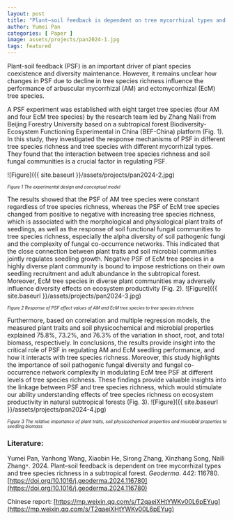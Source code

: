 ```yaml
---
layout: post
title: "Plant–soil feedback is dependent on tree mycorrhizal types and tree species richness in a subtropical forest"
author: Yumei Pan
categories: [ Paper ]
image: assets/projects/pan2024-1.jpg
tags: featured
---
```


Plant-soil feedback (PSF) is an important driver of plant species coexistence and diversity maintenance. However, it remains unclear how changes in PSF due to decline in tree species richness influence the performance of arbuscular mycorrhizal (AM) and ectomycorrhizal (EcM) tree species.

A PSF experiment was established with eight target tree species (four AM and four EcM tree species) by the research team led by Zhang Naili from Beijing Forestry University based on a subtropical forest Biodiversity-Ecosystem Functioning Experimental in China (BEF-China) platform (Fig. 1). In this study, they investigated the response mechanisms of PSF in different tree species richness and tree species with different mycorrhizal types. They found that the interaction between tree species richness and soil fungal communities is a crucial factor in regulating PSF.

![Figure]({{ site.baseurl }}/assets/projects/pan2024-2.jpg)
<p style='text-align: justify;' ><span style="font-style: italic; font-size:70%">Figure 1 The experimental design and conceptual model
</span></p>
The results showed that the PSF of AM tree species were constant regardless of tree species richness, whereas the PSF of EcM tree species changed from positive to negative with increasing tree species richness, which is associated with the morphological and physiological plant traits of seedlings, as well as the response of soil functional fungal communities to tree species richness, especially the alpha diversity of soil pathogenic fungi and the complexity of fungal co-occurrence networks. This indicated that the close connection between plant traits and soil microbial communities jointly regulates seedling growth. Negative PSF of EcM tree species in a highly diverse plant community is bound to impose restrictions on their own seedling recruitment and adult abundance in the subtropical forest. Moreover, EcM tree species in diverse plant communities may adversely influence diversity effects on ecosystem productivity (Fig. 2).
![Figure]({{ site.baseurl }}/assets/projects/pan2024-3.jpg)
<p style='text-align: justify;' ><span style="font-style: italic; font-size:70%">Figure 2 Response of PSF effect values of AM and EcM tree species to tree species richness
</span></p>
Furthermore, based on correlation and multiple regression models, the measured plant traits and soil physicochemical and microbial properties explained 75.8%, 73.2%, and 76.3% of the variation in shoot, root, and total biomass, respectively. In conclusions, the results provide insight into the critical role of PSF in regulating AM and EcM seedling performance, and how it interacts with tree species richness. Moreover, this study highlights the importance of soil pathogenic fungal diversity and fungal co-occurrence network complexity in modulating EcM tree PSF at different levels of tree species richness. These findings provide valuable insights into the linkage between PSF and tree species richness, which would stimulate our ability understanding effects of tree species richness on ecosystem productivity in natural subtropical forests (Fig. 3).
![Figure]({{ site.baseurl }}/assets/projects/pan2024-4.jpg)
<p style='text-align: justify;' ><span style="font-style: italic; font-size:70%">Figure 3 The relative importance of plant traits, soil physicochemical properties and microbial properties to seedling biomass
</span></p>

### Literature:
Yumei Pan, Yanhong Wang, Xiaobin He, Sirong Zhang, Xinzhang Song, Naili Zhang<code>&ast;</code>. 2024. Plant–soil feedback is dependent on tree mycorrhizal types and tree species richness in a subtropical forest. *Geoderma*. 442: 116780.  [https://doi.org/10.1016/j.geoderma.2024.116780](https://doi.org/10.1016/j.geoderma.2024.116780)

Chinese report: [https://mp.weixin.qq.com/s/T2qaeiXHtYWKv00L6pEYug](https://mp.weixin.qq.com/s/T2qaeiXHtYWKv00L6pEYug)
